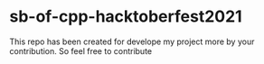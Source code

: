 # sb-of-cpp-hacktoberfest2021
This repo has been created for develope my project more by your contribution. So feel free to contribute 
